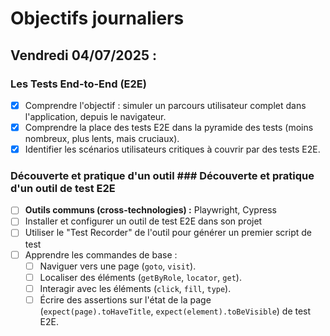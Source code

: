 # Objectifs journaliers

## Vendredi 04/07/2025 :

### Les Tests End-to-End (E2E)

- [x] Comprendre l'objectif : simuler un parcours utilisateur complet dans l'application, depuis le navigateur.
- [x] Comprendre la place des tests E2E dans la pyramide des tests (moins nombreux, plus lents, mais cruciaux).
- [x] Identifier les scénarios utilisateurs critiques à couvrir par des tests E2E.

### Découverte et pratique d'un outil ### Découverte et pratique d'un outil de test E2E

- [ ] **Outils communs (cross-technologies) :** Playwright, Cypress
- [ ] Installer et configurer un outil de test E2E dans son projet
- [ ] Utiliser le "Test Recorder" de l'outil pour générer un premier script de test
- [ ] Apprendre les commandes de base :
  - [ ] Naviguer vers une page (`goto`, `visit`).
  - [ ] Localiser des éléments (`getByRole`, `locator`, `get`).
  - [ ] Interagir avec les éléments (`click`, `fill`, `type`).
  - [ ] Écrire des assertions sur l'état de la page (`expect(page).toHaveTitle`, `expect(element).toBeVisible`) de test E2E.
